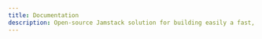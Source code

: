 ```yaml
---
title: Documentation
description: Open-source Jamstack solution for building easily a fast, as accessible as possible and low carbon website.
---
```

